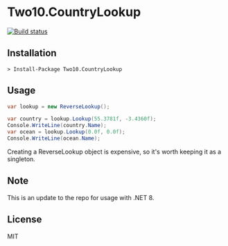 # Two10.CountryLookup

[![Build status](https://ci.appveyor.com/api/projects/status/jufukg89x92nh5v2?svg=true)](https://ci.appveyor.com/project/richorama/two10-countrylookup)

## Installation

```
> Install-Package Two10.CountryLookup
```

## Usage

```c#
var lookup = new ReverseLookup();

var country = lookup.Lookup(55.3781f, -3.4360f);
Console.WriteLine(country.Name);
var ocean = lookup.Lookup(0.0f, 0.0f);
Console.WriteLine(ocean.Name);

```

Creating a ReverseLookup object is expensive, so it's worth keeping it as a singleton.

## Note
This is an update to the repo for usage with .NET 8.

## License

MIT
